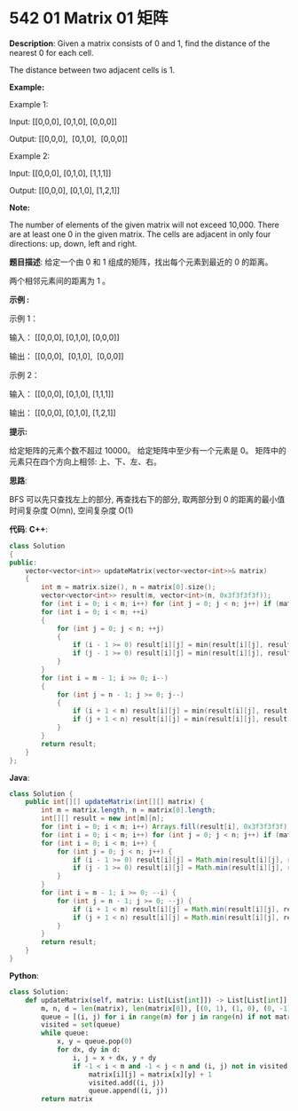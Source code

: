 # 542 01 Matrix 01 矩阵

__Description__:
Given a matrix consists of 0 and 1, find the distance of the nearest 0 for each cell.

The distance between two adjacent cells is 1.

__Example:__

Example 1:

Input:
[[0,0,0],
 [0,1,0],
 [0,0,0]]

Output:
[[0,0,0],
 [0,1,0],
 [0,0,0]]

Example 2:

Input:
[[0,0,0],
 [0,1,0],
 [1,1,1]]

Output:
[[0,0,0],
 [0,1,0],
 [1,2,1]]

__Note:__

The number of elements of the given matrix will not exceed 10,000.
There are at least one 0 in the given matrix.
The cells are adjacent in only four directions: up, down, left and right.

__题目描述__:
给定一个由 0 和 1 组成的矩阵，找出每个元素到最近的 0 的距离。

两个相邻元素间的距离为 1 。

__示例 :__

示例 1：

输入：
[[0,0,0],
 [0,1,0],
 [0,0,0]]

输出：
[[0,0,0],
 [0,1,0],
 [0,0,0]]

示例 2：

输入：
[[0,0,0],
 [0,1,0],
 [1,1,1]]

输出：
[[0,0,0],
 [0,1,0],
 [1,2,1]]

__提示:__

给定矩阵的元素个数不超过 10000。
给定矩阵中至少有一个元素是 0。
矩阵中的元素只在四个方向上相邻: 上、下、左、右。

__思路__:

BFS
可以先只查找左上的部分, 再查找右下的部分, 取两部分到 0 的距离的最小值
时间复杂度 O(mn), 空间复杂度 O(1)

__代码__:
__C++__:

```C++
class Solution 
{
public:
    vector<vector<int>> updateMatrix(vector<vector<int>>& matrix) 
    {
        int m = matrix.size(), n = matrix[0].size();
        vector<vector<int>> result(m, vector<int>(n, 0x3f3f3f3f));
        for (int i = 0; i < m; i++) for (int j = 0; j < n; j++) if (matrix[i][j] == 0)  result[i][j] = 0;
        for (int i = 0; i < m; ++i) 
        {
            for (int j = 0; j < n; ++j) 
            {
                if (i - 1 >= 0) result[i][j] = min(result[i][j], result[i - 1][j] + 1);
                if (j - 1 >= 0) result[i][j] = min(result[i][j], result[i][j - 1] + 1);
            }
        }
        for (int i = m - 1; i >= 0; i--) 
        {
            for (int j = n - 1; j >= 0; j--) 
            {
                if (i + 1 < m) result[i][j] = min(result[i][j], result[i + 1][j] + 1);
                if (j + 1 < n) result[i][j] = min(result[i][j], result[i][j + 1] + 1);
            }
        }
        return result;
    }
};
```

__Java__:

```Java
class Solution {
    public int[][] updateMatrix(int[][] matrix) {
        int m = matrix.length, n = matrix[0].length;
        int[][] result = new int[m][n];
        for (int i = 0; i < m; i++) Arrays.fill(result[i], 0x3f3f3f3f);
        for (int i = 0; i < m; i++) for (int j = 0; j < n; j++) if (matrix[i][j] == 0)  result[i][j] = 0;
        for (int i = 0; i < m; i++) {
            for (int j = 0; j < n; j++) {
                if (i - 1 >= 0) result[i][j] = Math.min(result[i][j], result[i - 1][j] + 1);
                if (j - 1 >= 0) result[i][j] = Math.min(result[i][j], result[i][j - 1] + 1);
            }
        }
        for (int i = m - 1; i >= 0; --i) {
            for (int j = n - 1; j >= 0; --j) {
                if (i + 1 < m) result[i][j] = Math.min(result[i][j], result[i + 1][j] + 1);
                if (j + 1 < n) result[i][j] = Math.min(result[i][j], result[i][j + 1] + 1);
            }
        }
        return result;
    }
}
```

__Python__:

```Python
class Solution:
    def updateMatrix(self, matrix: List[List[int]]) -> List[List[int]]:
        m, n, d = len(matrix), len(matrix[0]), [(0, 1), (1, 0), (0, -1), (-1, 0)]
        queue = [(i, j) for i in range(m) for j in range(n) if not matrix[i][j]]
        visited = set(queue)
        while queue:
            x, y = queue.pop(0)
            for dx, dy in d:
                i, j = x + dx, y + dy
                if -1 < i < m and -1 < j < n and (i, j) not in visited:
                    matrix[i][j] = matrix[x][y] + 1
                    visited.add((i, j))
                    queue.append((i, j))
        return matrix
```
